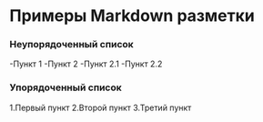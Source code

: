 # Примеры Markdown разметки

### Неупорядоченный список 
-Пункт 1 
-Пункт 2
  -Пункт 2.1
  -Пункт 2.2

  ### Упорядоченный список 
  1.Первый пункт 
  2.Второй пункт 
  3.Третий пункт 
